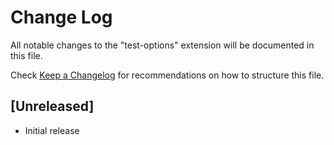 # Change Log

All notable changes to the "test-options" extension will be documented in this file.

Check [Keep a Changelog](http://keepachangelog.com/) for recommendations on how to structure this file.

## [Unreleased]

- Initial release